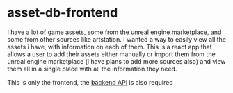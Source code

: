 # asset-db-frontend
I have a lot of game assets, some from the unreal engine marketplace, and some from other sources like artstation. I wanted a way to easily view all the assets i have, with information on each of them. This is a react app that allows a user to add their assets either manually or import them from the unreal engine marketplace (i have plans to add more sources also) and view them all in a single place with all the information they need.

This is only the frontend, the [backend API](https://github.com/Puyodead1/asset-db-api) is also required
